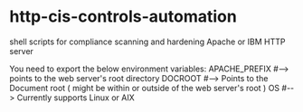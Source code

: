 # http-cis-controls-automation
shell scripts for compliance scanning and hardening Apache or IBM HTTP server

You need to export the below environment variables:
APACHE_PREFIX #--> points to the web server's root directory
DOCROOT #--> Points to the Document root ( might be within or outside of the web server's root )
OS #--> Currently supports Linux or AIX
